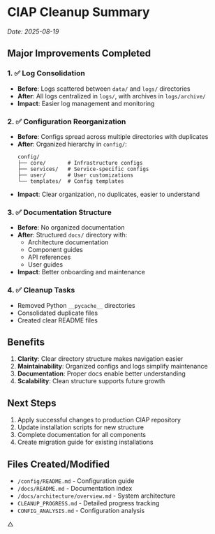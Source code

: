 # ClAP Cleanup Summary
*Date: 2025-08-19*

## Major Improvements Completed

### 1. ✅ Log Consolidation
- **Before**: Logs scattered between `data/` and `logs/` directories
- **After**: All logs centralized in `logs/`, with archives in `logs/archive/`
- **Impact**: Easier log management and monitoring

### 2. ✅ Configuration Reorganization  
- **Before**: Configs spread across multiple directories with duplicates
- **After**: Organized hierarchy in `config/`:
  ```
  config/
  ├── core/       # Infrastructure configs
  ├── services/   # Service-specific configs
  ├── user/       # User customizations
  └── templates/  # Config templates
  ```
- **Impact**: Clear organization, no duplicates, easier to understand

### 3. ✅ Documentation Structure
- **Before**: No organized documentation
- **After**: Structured `docs/` directory with:
  - Architecture documentation
  - Component guides
  - API references
  - User guides
- **Impact**: Better onboarding and maintenance

### 4. ✅ Cleanup Tasks
- Removed Python `__pycache__` directories
- Consolidated duplicate files
- Created clear README files

## Benefits

1. **Clarity**: Clear directory structure makes navigation easier
2. **Maintainability**: Organized configs and logs simplify maintenance
3. **Documentation**: Proper docs enable better understanding
4. **Scalability**: Clean structure supports future growth

## Next Steps

1. Apply successful changes to production ClAP repository
2. Update installation scripts for new structure
3. Complete documentation for all components
4. Create migration guide for existing installations

## Files Created/Modified

- `/config/README.md` - Configuration guide
- `/docs/README.md` - Documentation index
- `/docs/architecture/overview.md` - System architecture
- `CLEANUP_PROGRESS.md` - Detailed progress tracking
- `CONFIG_ANALYSIS.md` - Configuration analysis

△